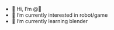 - 👋 Hi, I’m @🥥
- 👀 I’m currently interested in robot/game
- 🌱 I’m currently learning blender

<!---
BigJohnn/BigJohnn is a ✨ special ✨ repository because its `README.md` (this file) appears on your GitHub profile.
You can click the Preview link to take a look at your changes.
--->
